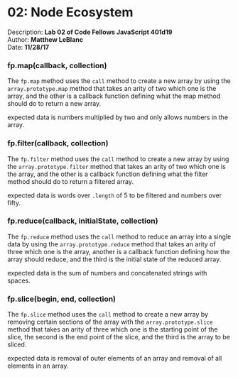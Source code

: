 # 02: Node Ecosystem
Description: **Lab 02 of Code Fellows JavaScript 401d19** </br>
Author: **Matthew LeBlanc** </br>
Date: **11/28/17**

### fp.map(callback, collection)
The `fp.map` method uses the `call` method to create a new array by using the `array.prototype.map` method that takes an arity of two which one is the array, and the other is a callback function defining what the map method should do to return a new array.

expected data is numbers multiplied by two and only allows numbers in the array.

### fp.filter(callback, collection)
The `fp.filter` method uses the `call` method to create a new array by using the `array.prototype.filter` method that takes an arity of two which one is the array, and the other is a callback function defining what the filter method should do to return a filtered array.

expected data is words over `.length` of 5 to be filtered and numbers over fifty.

### fp.reduce(callback, initialState, collection)
The `fp.reduce` method uses the `call` method to reduce an array into a single data by using the `array.prototype.reduce` method that takes an arity of three which one is the array, another is a callback function defining how the array should reduce, and the third is the initial state of the reduced array.

expected data is the sum of numbers and concatenated strings with spaces.

### fp.slice(begin, end, collection)
The `fp.slice` method uses the `call` method to create a new array by removing certain sections of the array with the `array.prototype.slice` method that takes an arity of three which one is the starting point of the slice, the second is the end point of the slice, and the third is the array to be sliced.

expected data is removal of outer elements of an array and removal of all elements in an array.
